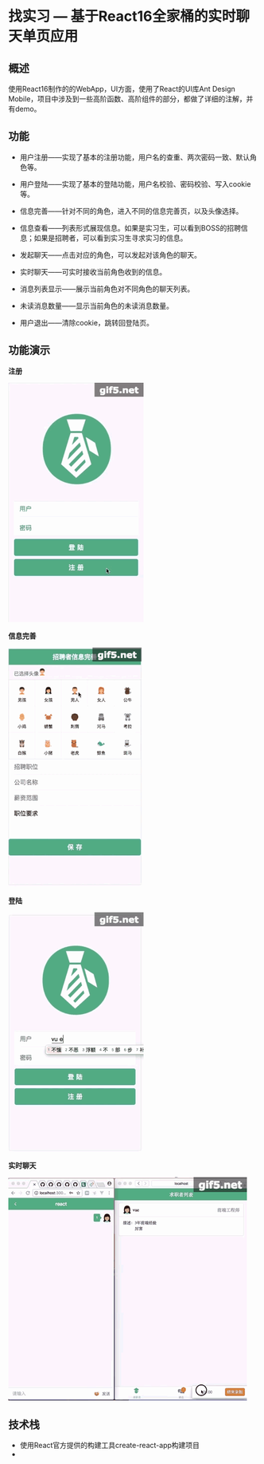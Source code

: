 # 找实习 — 基于React16全家桶的实时聊天单页应用

## 概述

使用React16制作的的WebApp，UI方面，使用了React的UI库Ant Design Mobile，项目中涉及到一些高阶函数、高阶组件的部分，都做了详细的注解，并有demo。

## 功能

* 用户注册——实现了基本的注册功能，用户名的查重、两次密码一致、默认角色等。

* 用户登陆——实现了基本的登陆功能，用户名校验、密码校验、写入cookie等。

* 信息完善——针对不同的角色，进入不同的信息完善页，以及头像选择。

* 信息查看——列表形式展现信息。如果是实习生，可以看到BOSS的招聘信息；如果是招聘者，可以看到实习生寻求实习的信息。

* 发起聊天——点击对应的角色，可以发起对该角色的聊天。

* 实时聊天——可实时接收当前角色收到的信息。

* 消息列表显示——展示当前角色对不同角色的聊天列表。

* 未读消息数量——显示当前角色的未读消息数量。

* 用户退出——清除cookie，跳转回登陆页。

## 功能演示

**注册**

![注册](./public/注册.gif)

**信息完善**

![信息完善](./public/信息完善.gif)

**登陆**

![登陆](./public/登陆.gif)

**实时聊天**

![实时聊天](./public/实时聊天.gif)

## 技术栈

* 使用React官方提供的构建工具create-react-app构建项目
* 